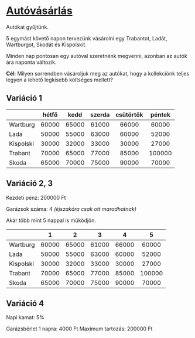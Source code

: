 # [Autóvásárlás](http://sze-gyor.videotorium.hu/hu/recordings/23570/autovasarlas-hozzarendelesi-feladat)

Autókat gyűjtünk.

5 egymást követő napon tervezünk vásárolni egy Trabantot, Ladát, Wartburgot, Skodát és Kispolskit.

Minden nap pontosan egy autóval szeretnénk megvenni, azonban az autók ára  naponta változik.

**Cél**: Milyen sorrendben vásároljuk meg az autókat, hogy a kollekciónk teljes legyen a lehető legkisebb költséges mellett?

## Variáció 1

|           | hétfő | kedd  | szerda | csütörtök | péntek |
| :-------- | :---: | :---: | :----: | :-------: | :----: |
| Wartburg  | 60000 | 65000 | 61000  |   66000   | 60000  |
| Lada      | 50000 | 55000 | 63000  |   60000   | 52000  |
| Kispolski | 30000 | 32000 | 33000  |   30000   | 27000  |
| Trabant   | 70000 | 65000 | 77000  |   85000   | 100000 |
| Skoda     | 65000 | 70000 | 75000  |   90000   | 70000  |

## Variáció 2, 3

Kezdeti pénz: 200000 Ft

Garázsok száma: 4 *(éjszakára csak ott maradhatnak)*

Akár több mint 5 nappal is működjön.

|           |   1   |   2   |   3   |   4   |   5    |
| :-------- | :---: | :---: | :---: | :---: | :----: |
| Wartburg  | 60000 | 65000 | 61000 | 66000 | 60000  |
| Lada      | 50000 | 55000 | 63000 | 60000 | 52000  |
| Kispolski | 30000 | 32000 | 33000 | 30000 | 27000  |
| Trabant   | 70000 | 65000 | 77000 | 85000 | 100000 |
| Skoda     | 65000 | 70000 | 75000 | 90000 | 70000  |

## Variáció 4

Napi kamat: 5%

Garázsbérlet 1 napra: 4000 Ft
Maximum tartozás: 200000 Ft
